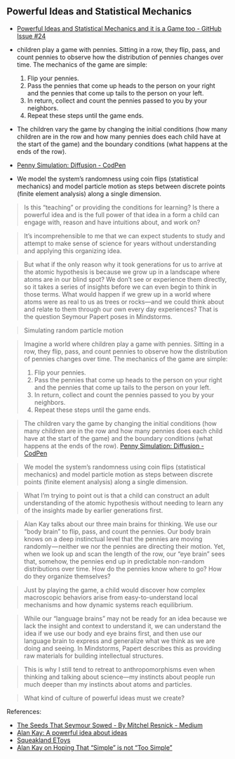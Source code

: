 ## Powerful Ideas and Statistical Mechanics

- [Powerful Ideas and Statistical Mechanics and it is a Game too - GitHub Issue #24](https://github.com/janzeteachesit/100-days-of-writing/issues/24)

- children play a game with pennies. Sitting in a row, they flip, pass, and count pennies to observe how the distribution of pennies changes over time. The mechanics of the game are simple:
  1. Flip your pennies.
  2. Pass the pennies that come up heads to the person on your right and the pennies that come up tails to the person on your left.
  3. In return, collect and count the pennies passed to you by your neighbors. 
  4. Repeat these steps until the game ends.
- The children vary the game by changing the initial conditions (how many children are in the row and how many pennies does each child have at the start of the game) and the boundary conditions (what happens at the ends of the row).
- [Penny Simulation: Diffusion - CodPen](http://codepen.io/davidng/pen/QdeGjW)
- We model the system’s randomness using coin flips (statistical mechanics) and model particle motion as steps between discrete points (finite element analysis) along a single dimension.

>  Is this “teaching” or providing the conditions for learning? Is there a powerful idea and is the full power of that idea in a form a child can engage with, reason and have intuitions about, and work on?

> It’s incomprehensible to me that we can expect students to study and attempt to make sense of science for years without understanding and applying this organizing idea.

> But what if the only reason why it took generations for us to arrive at the atomic hypothesis is because we grow up in a landscape where atoms are in our blind spot? We don’t see or experience them directly, so it takes a series of insights before we can even begin to think in those terms. What would happen if we grew up in a world where atoms were as real to us as trees or rocks—and we could think about and relate to them through our own every day experiences? That is the question Seymour Papert poses in Mindstorms.

> Simulating random particle motion

> Imagine a world where children play a game with pennies. Sitting in a row, they flip, pass, and count pennies to observe how the distribution of pennies changes over time. The mechanics of the game are simple:
>  1. Flip your pennies.
>  2. Pass the pennies that come up heads to the person on your right and the pennies that come up tails to the person on your left.
>  3. In return, collect and count the pennies passed to you by your neighbors. 
>  4. Repeat these steps until the game ends.

> The children vary the game by changing the initial conditions (how many children are in the row and how many pennies does each child have at the start of the game) and the boundary conditions (what happens at the ends of the row).
> [Penny Simulation: Diffusion - CodPen](http://codepen.io/davidng/pen/QdeGjW)

> We model the system’s randomness using coin flips (statistical mechanics) and model particle motion as steps between discrete points (finite element analysis) along a single dimension.

> What I’m trying to point out is that a child can construct an adult understanding of the atomic hypothesis without needing to learn any of the insights made by earlier generations first.

> Alan Kay talks about our three main brains for thinking. We use our “body brain” to flip, pass, and count the pennies. Our body brain knows on a deep instinctual level that the pennies are moving randomly — neither we nor the pennies are directing their motion. Yet, when we look up and scan the length of the row, our “eye brain” sees that, somehow, the pennies end up in predictable non-random distributions over time. How do the pennies know where to go? How do they organize themselves?

> Just by playing the game, a child would discover how complex macroscopic behaviors arise from easy-to-understand local mechanisms and how dynamic systems reach equilibrium. 

> While our “language brains” may not be ready for an idea because we lack the insight and context to understand it, we can understand the idea if we use our body and eye brains first, and then use our language brain to express and generalize what we think as we are doing and seeing. In Mindstorms, Papert describes this as providing raw materials for building intellectual structures.

> This is why I still tend to retreat to anthropomorphisms even when thinking and talking about science—my instincts about people run much deeper than my instincts about atoms and particles. 

> What kind of culture of powerful ideas must we create?
 

References:
- [The Seeds That Seymour Sowed - By Mitchel Resnick - Medium](https://medium.com/mit-media-lab/the-seeds-that-seymour-sowed-4c50333f03fc)
- [Alan Kay: A powerful idea about ideas](http://www.ted.com/talks/alan_kay_shares_a_powerful_idea_about_ideas/transcript?language=en)
- [Squeakland EToys](http://www.squeakland.org/)
- [Alan Kay on Hoping That “Simple” is not “Too Simple”](https://computinged.wordpress.com/2010/04/23/alan-kay-on-hoping-that-simple-is-not-too-simple/)

